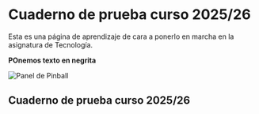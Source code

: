 # Cuaderno de prueba curso 2025/26
Esta es una página de aprendizaje de cara a ponerlo en marcha en la asignatura de Tecnología.

**POnemos texto en negrita**

![Panel de Pinball](prueba2526.github.io/CopiaPinball.jpg)

## Cuaderno de prueba curso 2025/26

